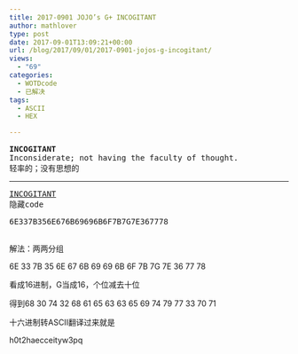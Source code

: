 ```yaml
---
title: 2017-0901 JOJO’s G+ INCOGITANT
author: mathlover
type: post
date: 2017-09-01T13:09:21+00:00
url: /blog/2017/09/01/2017-0901-jojos-g-incogitant/
views:
  - "69"
categories:
  - WOTDcode
  - 已解决
tags:
  - ASCII
  - HEX

---
```

<pre><strong>INCOGITANT</strong>
Inconsiderate; not having the faculty of thought.
轻率的；没有思想的
<!--more--></pre>

* * *

<pre><a href="http://view-source:https://jojoingresswotd.github.io/2017/25/INCOGITANT.html">INCOGITANT</a>
隐藏code</pre>

<pre>6E337B356E676B69696B6F7B7G7E367778

</pre>

解法：两两分组
  
6E 33 7B 35 6E 67 6B 69 69 6B 6F 7B 7G 7E 36 77 78

看成16进制，G当成16，个位减去十位
  
得到68 30 74 32 68 61 65 63 63 65 69 74 79 77 33 70 71

十六进制转ASCII翻译过来就是
  
h0t2haecceityw3pq